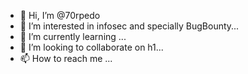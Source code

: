 - 👋 Hi, I’m @70rpedo
- 👀 I’m interested in infosec and specially BugBounty...
- 🌱 I’m currently learning ...
- 💞️ I’m looking to collaborate on h1...
- 📫 How to reach me ...

<!---
70rpedo/70rpedo is a ✨ special ✨ repository because its `README.md` (this file) appears on your GitHub profile.
You can click the Preview link to take a look at your changes.
--->
